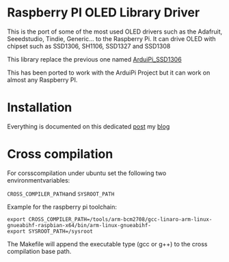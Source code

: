 Raspberry PI OLED Library Driver
================================

This is the port of some of the most used OLED drivers such as the Adafruit, Seeedstudio, Tindie, Generic... to
the Raspberry Pi. It can drive OLED with chipset such as SSD1306, SH1106, SSD1327 and SSD1308

This library replace the previous one named [ArduiPi_SSD1306][1]

This has been ported to work with the ArduiPi Project but it can work on almost any Raspberry PI.


Installation
============

Everything is documented on this dedicated [post][2] my [blog][3]


[1]: https://github.com/hallard/ArduiPi_SSD1306
[2]: http://hallard.me/adafruit-oled-display-driver-for-pi/
[3]: https://hallard.me

Cross compilation
=================

For corsscompilation under ubuntu set the following two environmentvariables:

``` CROSS_COMPILER_PATH ```and ```SYSROOT_PATH```

Example for the raspberry pi toolchain:
```
export CROSS_COMPILER_PATH=/tools/arm-bcm2708/gcc-linaro-arm-linux-gnueabihf-raspbian-x64/bin/arm-linux-gnueabihf-
export SYSROOT_PATH=/sysroot
```
The Makefile will append the executable type (gcc or g++) to the cross compilation base path.